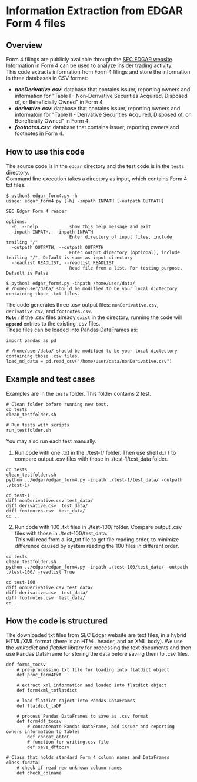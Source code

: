 # Information Extraction from EDGAR Form 4 files

## Overview 
Form 4 filings are publicly available through the [SEC EDGAR website](https://www.sec.gov/edgar/search/). Information in Form 4 can be used to analyze insider trading activity.  
This code extracts information from Form 4 filings and store the information in three databases in CSV format:
- ***nonDerivative.csv***:  database that contains issuer, reporting owners and information for "Table I - Non-Derivative Securities Acquired, Disposed of, or Beneficially Owned" in Form 4.
- ***derivative.csv***:  database that contains issuer, reporting owners and informatoin for "Table II - Derivative Securities Acquired, Disposed of, or Beneficially Owned" in Form 4.
- ***footnotes.csv***:  database that contains issuer, reporting owners and footnotes in Form 4.

## How to use this code
The source code is in the `edgar` directory and the test code is in the `tests` directory.  
Command line execution takes a directory as input, which contains Form 4 txt files.  


```
$ python3 edgar_form4.py -h
usage: edgar_form4.py [-h] -inpath INPATH [-outpath OUTPATH]

SEC Edgar Form 4 reader

options:
  -h, --help            show this help message and exit
  -inpath INPATH, --inpath INPATH
                        Enter directory of input files, include trailing "/"
  -outpath OUTPATH, --outpath OUTPATH
                        Enter output directory (optional), include trailing "/". Default is same as input directory
  -readlist READLIST, --readlist READLIST
                        Read file from a list. For testing purpose. Default is False

$ python3 edgar_form4.py -inpath /home/user/data/
# /home/user/data/ should be modified to be your local dictectory containing those .txt files.
```

The code generates three .csv output files: `nonDerivative.csv`, `derivative.csv`, and `footnotes.csv`.  
**`Note:`** if the .csv files already `exist` in the directory, running the code will **`append`** entries to the existing .csv files.  
These files can be loaded into Pandas DataFrames as:
```
import pandas as pd

# /home/user/data/ should be modified to be your local dictectory containing those .csv files.
load_nd_data = pd.read_csv("/home/user/data/nonDerivative.csv")
```
  
## Example and test cases
Examples are in the `tests` folder. This folder contains 2 test.
```
# Clean folder before running new test.
cd tests
clean_testfolder.sh

# Run tests with scripts
run_testfolder.sh
```
You may also run each test manually.
1. Run code with one .txt in the ./test-1/ folder. Then use shell `diff` to compare output .csv files with those in ./test-1/test_data folder.
```
cd tests
clean_testfolder.sh
python ../edgar/edgar_form4.py -inpath ./test-1/test_data/ -outpath ./test-1/ 

cd test-1
diff nonDerivative.csv test_data/
diff derivative.csv  test_data/
diff footnotes.csv  test_data/
cd ..
```
2. Run code with 100 .txt files in ./test-100/ folder. Compare output .csv files with those in ./test-100/test_data.  
This will read from a list_txt file to get file reading order, to minimize difference caused by system reading the 100 files in different order.
```
cd tests
clean_testfolder.sh
python ../edgar/edgar_form4.py -inpath ./test-100/test_data/ -outpath ./test-100/ -readlist True

cd test-100
diff nonDerivative.csv test_data/
diff derivative.csv  test_data/
diff footnotes.csv  test_data/
cd ..
```



## How the code is structured

The downloaded txt files from SEC Edgar website are text files, in a hybrid HTML/XML format (there is an HTML header, and an XML body). 
We use the *xmltodict* and *flatdict* library for processing the text documents and then use Pandas DataFrame for storing the data before saving them to .csv files.

```
def form4_tocsv
    # pre-processing txt file for loading into flatdict object
    def proc_form4txt

    # extract xml information and loaded into flatdict object
    def form4xml_toflatdict

    # load flatdict object into Pandas DataFrames
    def flatdict_toDF

    # process Pandas DataFrames to save as .csv format    
    def form4df_tocsv
        # concatenate Pandas DataFrame, add issuer and reporting owners information to Tables
        def concat_abtoC
        # function for writing.csv file
        def save_dftocsv

# Class that holds standard Form 4 column names and DataFrames
class f4data:
    # check if read new unknown column names
    def check_colname
```
